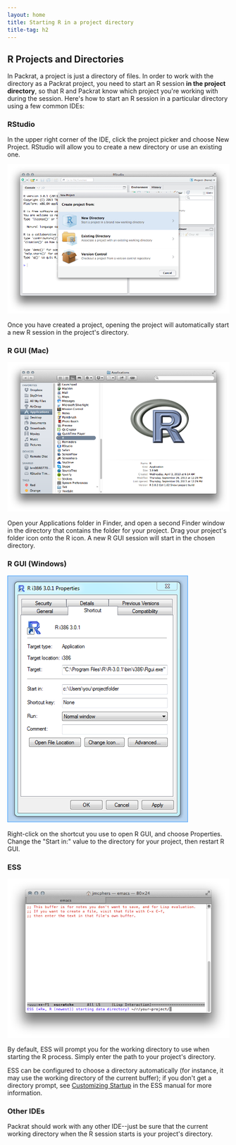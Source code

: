 ```yaml
---
layout: home
title: Starting R in a project directory
title-tag: h2
---
```


## R Projects and Directories

In Packrat, a project is just a directory of files. In order to work with the
directory as a Packrat project, you need to start an R session **in the project
directory**, so that R and Packrat know which project you're working with
during the session. Here's how to start an R session in a particular directory
using a few common IDEs:

### RStudio

In the upper right corner of the IDE, click the project picker and choose New
Project. RStudio will allow you to create a new directory or use an existing
one. 

![RStudio Projects](images/rstudio-projects.png)

Once you have created a project, opening the project will automatically start a
new R session in the project's directory. 

### R GUI (Mac)

![R GUI for Mac](images/rgui-mac.png)

Open your Applications folder in Finder, and open a second Finder window in the
directory that contains the folder for your project. Drag your project's folder
icon onto the R icon. A new R GUI session will start in the chosen directory.

### R GUI (Windows)

![R GUI for Windows](images/rgui-windows.png)

Right-click on the shortcut you use to open R GUI, and choose Properties.
Change the "Start in:" value to the directory for your project, then restart R
GUI.

### ESS

![ESS](images/ess.png)

By default, ESS will prompt you for the working directory to use when starting
the R process. Simply enter the path to your project's directory.

ESS can be configured to choose a directory automatically (for instance, it may
use the working directory of the current buffer); if you don't get a directory
prompt, see [Customizing
Startup](http://ess.r-project.org/Manual/ess.html#Customizing-startup) in the
ESS manual for more information. 

### Other IDEs

Packrat should work with any other IDE--just be sure that the current working
directory when the R session starts is your project's directory.
